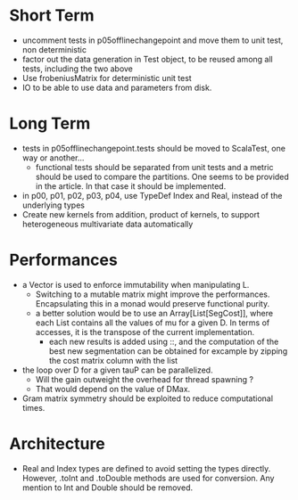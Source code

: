 # Short Term

- uncomment tests in p05offlinechangepoint and move them to unit test, non deterministic
- factor out the data generation in Test object, to be reused among all tests, including the two above
- Use frobeniusMatrix for deterministic unit test
- IO to be able to use data and parameters from disk.

# Long Term

- tests in p05offlinechangepoint.tests should be moved to ScalaTest, one way or another...
    - functional tests should be separated from unit tests and a metric should be used to compare the partitions. One seems to be provided in the article. In that case it should be implemented.
- in p00, p01, p02, p03, p04, use TypeDef Index and Real, instead of the underlying types
- Create new kernels from addition, product of kernels, to support heterogeneous multivariate data automatically

# Performances

- a Vector is used to enforce immutability when manipulating L.
    - Switching to a mutable matrix might improve the performances. Encapsulating this in a monad would preserve functional purity.
    - a better solution would be to use an Array[List[SegCost]], where each List contains all the values of mu for a given D. In terms of accesses, it is the transpose of the current implementation.
        - each new results is added using ::, and the computation of the best new segmentation can be obtained for excample by zipping the cost matrix column with the list
- the loop over D for a given tauP can be parallelized.
    - Will the gain outweight the overhead for thread spawning ?
    - That would depend on the value of DMax.
- Gram matrix symmetry should be exploited to reduce computational times.
    
# Architecture

- Real and Index types are defined to avoid setting the types directly. However, .toInt and .toDouble methods are used for conversion. Any mention to Int and Double should be removed.
